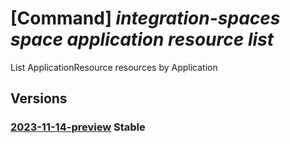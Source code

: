# [Command] _integration-spaces space application resource list_

List ApplicationResource resources by Application

## Versions

### [2023-11-14-preview](/Resources/mgmt-plane/L3N1YnNjcmlwdGlvbnMve30vcmVzb3VyY2Vncm91cHMve30vcHJvdmlkZXJzL21pY3Jvc29mdC5pbnRlZ3JhdGlvbnNwYWNlcy9zcGFjZXMve30vYXBwbGljYXRpb25zL3t9L3Jlc291cmNlcw==/2023-11-14-preview.xml) **Stable**

<!-- mgmt-plane /subscriptions/{}/resourcegroups/{}/providers/microsoft.integrationspaces/spaces/{}/applications/{}/resources 2023-11-14-preview -->
